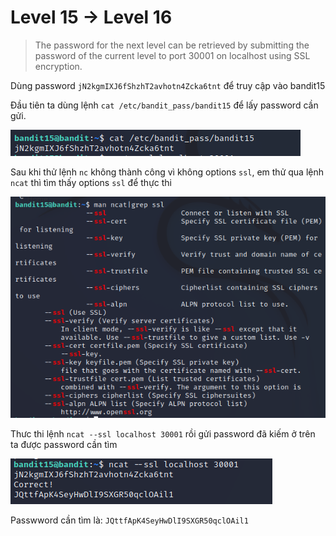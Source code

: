 # Level 15 -> Level 16
>The password for the next level can be retrieved by submitting the password of the current level to port 30001 on localhost using SSL encryption.

Dùng password `jN2kgmIXJ6fShzhT2avhotn4Zcka6tnt` để truy cập vào bandit15

Đầu tiên ta dùng lệnh `cat /etc/bandit_pass/bandit15` để lấy password cần gửi. 

![level15_16_1](level15_16_1.png)

Sau khi thử lệnh `nc` không thành công vì không options `ssl`, em thử qua lệnh `ncat` thì tìm thấy options `ssl` để thực thi

![level15_16_3](level15_16_3.png)

Thưc thi lệnh `ncat --ssl localhost 30001` rồi gửi password đã kiếm ở trên ta được password cần tìm

![level15_16_2](level15_16_2.png)

Passwword cần tìm là: `JQttfApK4SeyHwDlI9SXGR50qclOAil1`
